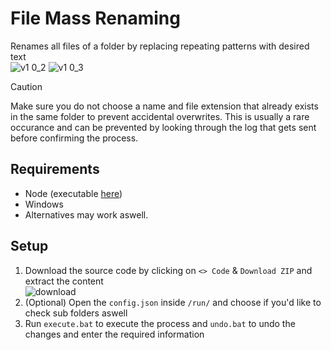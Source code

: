 # File Mass Renaming
Renames all files of a folder by replacing repeating patterns with desired text\
![v1 0_2](https://github.com/user-attachments/assets/6d9ae9c8-a238-4c63-9391-1ca7dd59f1fb)
![v1 0_3](https://github.com/user-attachments/assets/b342a7fc-a957-4d1a-bbdb-021f645d0177)

> [!CAUTION]
> Make sure you do not choose a name and file extension that already exists in the same folder to prevent accidental overwrites.
> This is usually a rare occurance and can be prevented by looking through the log that gets sent before confirming the process.

## Requirements
- Node (executable [here](https://nodejs.org/en/download/))
- Windows
- Alternatives may work aswell.

## Setup
1. Download the source code by clicking on `<> Code` & `Download ZIP` and extract the content\
![download](https://github.com/ItsLeMax/File-Mass-Renaming/assets/80857459/847b4ed1-b820-4479-8a0b-a48bcfe55108)
2. (Optional) Open the `config.json` inside `/run/` and choose if you'd like to check sub folders aswell
3. Run `execute.bat` to execute the process and `undo.bat` to undo the changes and enter the required information